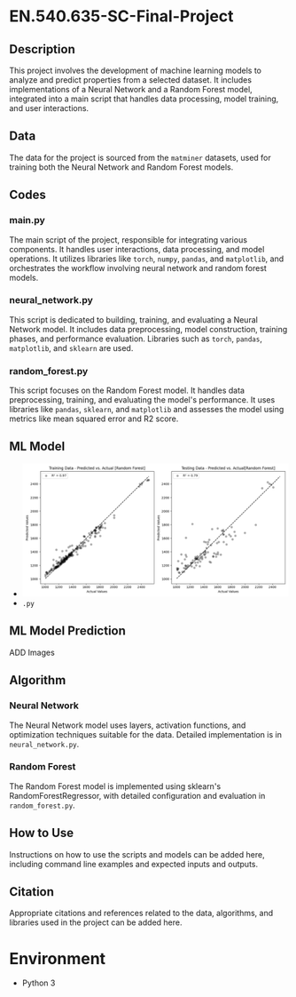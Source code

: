 
# EN.540.635-SC-Final-Project

## Description
This project involves the development of machine learning models to analyze and predict properties from a selected dataset. It includes implementations of a Neural Network and a Random Forest model, integrated into a main script that handles data processing, model training, and user interactions.

## Data
The data for the project is sourced from the `matminer` datasets, used for training both the Neural Network and Random Forest models.

## Codes

### main.py
The main script of the project, responsible for integrating various components. It handles user interactions, data processing, and model operations. It utilizes libraries like `torch`, `numpy`, `pandas`, and `matplotlib`, and orchestrates the workflow involving neural network and random forest models.

### neural_network.py
This script is dedicated to building, training, and evaluating a Neural Network model. It includes data preprocessing, model construction, training phases, and performance evaluation. Libraries such as `torch`, `pandas`, `matplotlib`, and `sklearn` are used.

### random_forest.py
This script focuses on the Random Forest model. It handles data preprocessing, training, and evaluating the model's performance. It uses libraries like `pandas`, `sklearn`, and `matplotlib` and assesses the model using metrics like mean squared error and R2 score.

## ML Model
- ![Random Forest Model](https://github.com/Aroy34/EN.540.635-SC-Final-Project/blob/main/Random%20Forest%20Model.png)
- `.py` 

## ML Model Prediction
ADD Images

## Algorithm

### Neural Network
The Neural Network model uses layers, activation functions, and optimization techniques suitable for the data. Detailed implementation is in `neural_network.py`.

### Random Forest
The Random Forest model is implemented using sklearn's RandomForestRegressor, with detailed configuration and evaluation in `random_forest.py`.

## How to Use
Instructions on how to use the scripts and models can be added here, including command line examples and expected inputs and outputs.

## Citation
Appropriate citations and references related to the data, algorithms, and libraries used in the project can be added here.

# Environment
- Python 3
